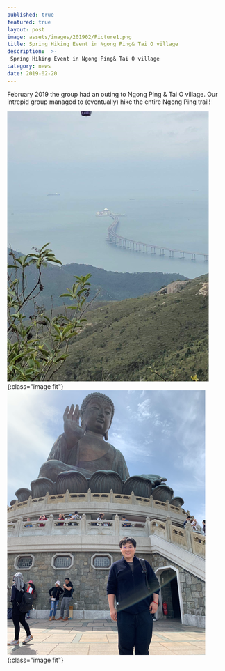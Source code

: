 ```yaml
---
published: true
featured: true
layout: post
image: assets/images/201902/Picture1.png
title: Spring Hiking Event in Ngong Ping& Tai O village
description:  >-
 Spring Hiking Event in Ngong Ping& Tai O village
category: news
date: 2019-02-20
---
```


February 2019 the group had an outing to Ngong Ping & Tai O village. Our intrepid group managed to (eventually) hike the entire Ngong Ping trail!

![image-title-here](/assets/images/201902/Picture2.png){:class="image fit"}
![image-title-here](/assets/images/201902/Picture3.png){:class="image fit"}
